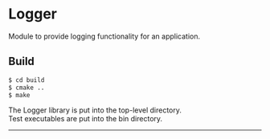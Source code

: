 # Logger
Module to provide logging functionality for an application.

## Build

```bash
$ cd build
$ cmake ..
$ make
```

The Logger library is put into the top-level directory.  
Test executables are put into the bin directory.

---
